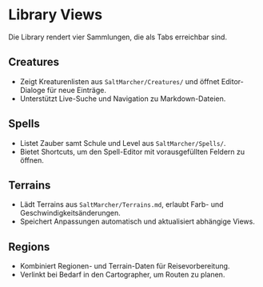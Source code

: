 # Library Views

Die Library rendert vier Sammlungen, die als Tabs erreichbar sind.

## Creatures
- Zeigt Kreaturenlisten aus `SaltMarcher/Creatures/` und öffnet Editor-Dialoge für neue Einträge.
- Unterstützt Live-Suche und Navigation zu Markdown-Dateien.

## Spells
- Listet Zauber samt Schule und Level aus `SaltMarcher/Spells/`.
- Bietet Shortcuts, um den Spell-Editor mit vorausgefüllten Feldern zu öffnen.

## Terrains
- Lädt Terrains aus `SaltMarcher/Terrains.md`, erlaubt Farb- und Geschwindigkeitsänderungen.
- Speichert Anpassungen automatisch und aktualisiert abhängige Views.

## Regions
- Kombiniert Regionen- und Terrain-Daten für Reisevorbereitung.
- Verlinkt bei Bedarf in den Cartographer, um Routen zu planen.
